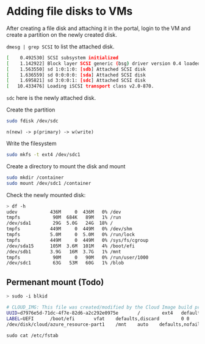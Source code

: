 # Adding file disks to VMs
After creating a file disk and attaching it in the portal, login to the VM and create a partition on the newly created disk.

```dmesg | grep SCSI``` to list the attached disk.
```bash
[    0.492530] SCSI subsystem initialized
[    1.142922] Block layer SCSI generic (bsg) driver version 0.4 loaded (major 244)
[    1.563550] sd 1:0:1:0: [sdb] Attached SCSI disk
[    1.636559] sd 0:0:0:0: [sda] Attached SCSI disk
[    1.695821] sd 3:0:0:1: [sdc] Attached SCSI disk
[   10.433476] Loading iSCSI transport class v2.0-870.
```

```sdc``` here is the newly attached disk.

Create the partition
```bash
sudo fdisk /dev/sdc
```
```n(new) -> p(primary) -> w(write)```

Write the filesystem
```bash
sudo mkfs -t ext4 /dev/sdc1
```

Create a directory to mount the disk and mount
```bash
sudo mkdir /container
sudo mount /dev/sdc1 /container
```

Check the newly mounted disk:
```bash
> df -h
udev            436M     0  436M   0% /dev
tmpfs            90M  684K   89M   1% /run
/dev/sda1        29G  5.0G   24G  18% /
tmpfs           449M     0  449M   0% /dev/shm
tmpfs           5.0M     0  5.0M   0% /run/lock
tmpfs           449M     0  449M   0% /sys/fs/cgroup
/dev/sda15      105M  3.6M  101M   4% /boot/efi
/dev/sdb1       3.9G   16M  3.7G   1% /mnt
tmpfs            90M     0   90M   0% /run/user/1000
/dev/sdc1        63G   53M   60G   1% /blob
```

## Permenant mount (Todo)
```bash
> sudo -i blkid

# CLOUD_IMG: This file was created/modified by the Cloud Image build process
UUID=d7976e5d-71dc-4f7e-82d6-a2c292e0975e       /        ext4   defaults,discard        0 0
LABEL=UEFI      /boot/efi       vfat    defaults,discard        0 0
/dev/disk/cloud/azure_resource-part1    /mnt    auto    defaults,nofail,x-systemd.requires=cloud-init.service,comment=cloudconfig    0       2
```

```sudo cat /etc/fstab```